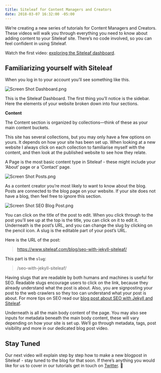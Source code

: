 ```yaml
---
title: Siteleaf for Content Managers and Creators
date: 2018-03-07 16:32:00 -05:00
---
```


We’re creating a new series of tutorials for Content Managers and Creators. These videos will walk you through everything you need to know about adding content to your Siteleaf site. There’s no code involved, so you can feel confident in using Siteleaf.

Watch the first video: [exploring the Siteleaf dashboard](https://vimeo.com/258881059).

## Familiarizing yourself with Siteleaf

When you log in to your account you’ll see something like this.

![Screen Shot Dashboard.png](/uploads/Screen%20Shot%20Dashboard.png)

This is the Siteleaf Dashboard. The first thing you’ll notice is the sidebar. Here the elements of your website broken down into four sections.

**Content**

The Content section is organized by collections—think of these as your main content buckets.

This site has several collections, but you may only have a few options on yours. It depends on how your site has been set up. When looking at a new website I always click on each collection to familiarise myself with the content, and then look at the published website to see how they relate.

A Page is the most basic content type in Siteleaf - these might include your ‘About’ page or a ‘Contact’ page.

![Screen Shot Posts.png](/uploads/Screen%20Shot%20Posts.png)

As a content creator you’re most likely to want to know about the blog. Posts are connected to the blog page on your website. If your site does not have a blog, then feel free to ignore this section.

![Screen Shot SEO Blog Post.png](/uploads/Screen%20Shot%20SEO%20Blog%20Post.png)

You can click on the title of the post to edit. When you click through to the post you’ll see up at the top is the title, you can click on it to edit it. Underneath is the post’s URL, and you can change the slug by clicking on the pencil icon. A slug is the editable part of your post’s URL.

Here is the URL of the post:

> https://www.siteleaf.com/blog/seo-with-jekyll-siteleaf/

This part is the `slug`:

> /seo-with-jekyll-siteleaf/

Having slugs that are readable by both humans and machines is useful for SEO. Readable slugs encourage users to click on the link, because they already understand what the post is about. Also, you are signposting your post to the web crawlers so they too can understand what your post is about. For more tips on SEO read our [blog post about SEO with Jekyll and Siteleaf](https://www.siteleaf.com/blog/seo-with-jekyll-siteleaf/).

Underneath is all the main body content of the page. You may also see inputs for metadata beneath the main body content, these will vary depending on how your site is set up. We’ll go through metadata, tags, post visibility and more in our dedicated blog post video.

## Stay Tuned

Our next video will explain step by step how to make a new blogpost in Siteleaf - stay tuned to the blog for that soon. If there’s anything you would like for us to cover in our tutorials get in touch on [Twitter](https://twitter.com/siteleaf). 🚀 